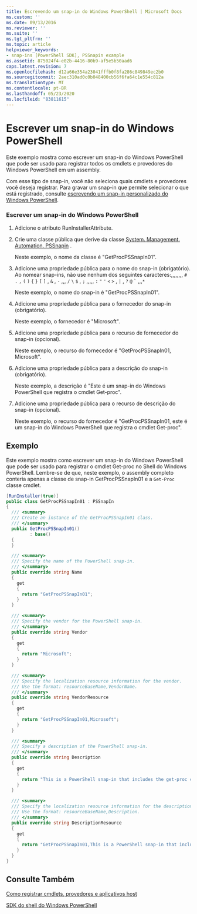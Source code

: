 ```yaml
---
title: Escrevendo um snap-in do Windows PowerShell | Microsoft Docs
ms.custom: ''
ms.date: 09/13/2016
ms.reviewer: ''
ms.suite: ''
ms.tgt_pltfrm: ''
ms.topic: article
helpviewer_keywords:
- snap-ins [PowerShell SDK], PSSnapin example
ms.assetid: 875024f4-e02b-4416-80b9-af5e5b50aad6
caps.latest.revision: 7
ms.openlocfilehash: d12a66e354a23041fffb0f8fa286c849849ec2b0
ms.sourcegitcommit: 2aec310ad0c0b048400cb56f6fa64c1e554c812a
ms.translationtype: MT
ms.contentlocale: pt-BR
ms.lasthandoff: 05/23/2020
ms.locfileid: "83811615"
---
```

# <a name="writing-a-windows-powershell-snap-in"></a>Escrever um snap-in do Windows PowerShell

Este exemplo mostra como escrever um snap-in do Windows PowerShell que pode ser usado para registrar todos os cmdlets e provedores do Windows PowerShell em um assembly.

Com esse tipo de snap-in, você não seleciona quais cmdlets e provedores você deseja registrar. Para gravar um snap-in que permite selecionar o que está registrado, consulte [escrevendo um snap-in personalizado do Windows PowerShell](./writing-a-custom-windows-powershell-snap-in.md).

### <a name="writing-a-windows-powershell-snap-in"></a>Escrever um snap-in do Windows PowerShell

1. Adicione o atributo RunInstallerAttribute.

2. Crie uma classe pública que derive da classe [System. Management. Automation. PSSnapin](/dotnet/api/System.Management.Automation.PSSnapIn) .

    Neste exemplo, o nome da classe é "GetProcPSSnapIn01".

3. Adicione uma propriedade pública para o nome do snap-in (obrigatório). Ao nomear snap-ins, não use nenhum dos seguintes caracteres:,,,,,,,, `#` `.` `,` `(` `)` `{` `}` `[` `]` , `&` , `-` ,,, `/` `\` `$` , `;` ,,,,, `:` `"` `'` `<` `>` , `|` , `?` `@` `` ` `` ,,,`*`

    Neste exemplo, o nome do snap-in é "GetProcPSSnapIn01".

4. Adicione uma propriedade pública para o fornecedor do snap-in (obrigatório).

    Neste exemplo, o fornecedor é "Microsoft".

5. Adicione uma propriedade pública para o recurso de fornecedor do snap-in (opcional).

    Neste exemplo, o recurso do fornecedor é "GetProcPSSnapIn01, Microsoft".

6. Adicione uma propriedade pública para a descrição do snap-in (obrigatório).

    Neste exemplo, a descrição é "Este é um snap-in do Windows PowerShell que registra o cmdlet Get-proc".

7. Adicione uma propriedade pública para o recurso de descrição do snap-in (opcional).

    Neste exemplo, o recurso do fornecedor é "GetProcPSSnapIn01, este é um snap-in do Windows PowerShell que registra o cmdlet Get-proc".

## <a name="example"></a>Exemplo

Este exemplo mostra como escrever um snap-in do Windows PowerShell que pode ser usado para registrar o cmdlet Get-proc no Shell do Windows PowerShell. Lembre-se de que, neste exemplo, o assembly completo conteria apenas a classe de snap-in GetProcPSSnapIn01 e a `Get-Proc` classe cmdlet.

```csharp
[RunInstaller(true)]
public class GetProcPSSnapIn01 : PSSnapIn
{
  /// <summary>
  /// Create an instance of the GetProcPSSnapIn01 class.
  /// </summary>
  public GetProcPSSnapIn01()
         : base()
  {
  }

  /// <summary>
  /// Specify the name of the PowerShell snap-in.
  /// </summary>
  public override string Name
  {
    get
    {
      return "GetProcPSSnapIn01";
    }
  }

  /// <summary>
  /// Specify the vendor for the PowerShell snap-in.
  /// </summary>
  public override string Vendor
  {
    get
    {
      return "Microsoft";
    }
  }

  /// <summary>
  /// Specify the localization resource information for the vendor.
  /// Use the format: resourceBaseName,VendorName.
  /// </summary>
  public override string VendorResource
  {
    get
    {
      return "GetProcPSSnapIn01,Microsoft";
    }
  }

  /// <summary>
  /// Specify a description of the PowerShell snap-in.
  /// </summary>
  public override string Description
  {
    get
    {
      return "This is a PowerShell snap-in that includes the get-proc cmdlet.";
    }
  }

  /// <summary>
  /// Specify the localization resource information for the description.
  /// Use the format: resourceBaseName,Description.
  /// </summary>
  public override string DescriptionResource
  {
    get
    {
      return "GetProcPSSnapIn01,This is a PowerShell snap-in that includes the get-proc cmdlet.";
    }
  }
}
```

## <a name="see-also"></a>Consulte Também

[Como registrar cmdlets, provedores e aplicativos host](/previous-versions/ms714644(v=vs.85))

[SDK do shell do Windows PowerShell](../windows-powershell-reference.md)
